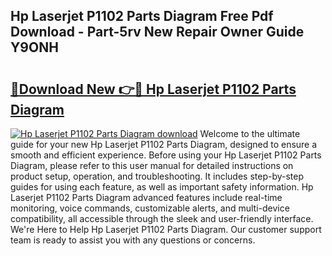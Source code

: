 ## Hp Laserjet P1102 Parts Diagram Free Pdf Download - Part-5rv New Repair Owner Guide Y9ONH

# <h2><a href="http://dfnmyi.blite.top/?on=Hp+Laserjet+P1102+Parts+Diagram">🔗Download New 👉🔴 Hp Laserjet P1102 Parts Diagram</a></h2>

[![Hp Laserjet P1102 Parts Diagram download](https://i.imgur.com/lujVjoI.png)](http://dfnmyi.blite.top/?on=Hp+Laserjet+P1102+Parts+Diagram)
Welcome to the ultimate guide for your new Hp Laserjet P1102 Parts Diagram, designed to ensure a smooth and efficient experience. Before using your Hp Laserjet P1102 Parts Diagram, please refer to this user manual for detailed instructions on product setup, operation, and troubleshooting. It includes step-by-step guides for using each feature, as well as important safety information. Hp Laserjet P1102 Parts Diagram advanced features include real-time monitoring, voice commands, customizable alerts, and multi-device compatibility, all accessible through the sleek and user-friendly interface. We're Here to Help Hp Laserjet P1102 Parts Diagram. Our customer support team is ready to assist you with any questions or concerns.
